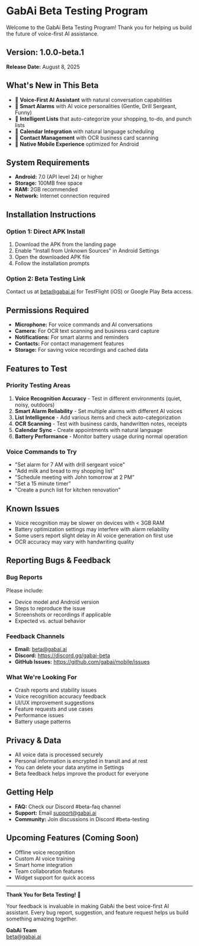 # GabAi Beta Testing Program

Welcome to the GabAi Beta Testing Program! Thank you for helping us build the future of voice-first AI assistance.

## Version: 1.0.0-beta.1
**Release Date:** August 8, 2025

## What's New in This Beta
- 🎤 **Voice-First AI Assistant** with natural conversation capabilities
- 🔔 **Smart Alarms** with AI voice personalities (Gentle, Drill Sergeant, Funny)
- 📝 **Intelligent Lists** that auto-categorize your shopping, to-do, and punch lists
- 📅 **Calendar Integration** with natural language scheduling
- 👥 **Contact Management** with OCR business card scanning
- 📱 **Native Mobile Experience** optimized for Android

## System Requirements
- **Android:** 7.0 (API level 24) or higher
- **Storage:** 100MB free space
- **RAM:** 2GB recommended
- **Network:** Internet connection required

## Installation Instructions

### Option 1: Direct APK Install
1. Download the APK from the landing page
2. Enable "Install from Unknown Sources" in Android Settings
3. Open the downloaded APK file
4. Follow the installation prompts

### Option 2: Beta Testing Link
Contact us at beta@gabai.ai for TestFlight (iOS) or Google Play Beta access.

## Permissions Required
- **Microphone:** For voice commands and AI conversations
- **Camera:** For OCR text scanning and business card capture
- **Notifications:** For smart alarms and reminders
- **Contacts:** For contact management features
- **Storage:** For saving voice recordings and cached data

## Features to Test

### Priority Testing Areas
1. **Voice Recognition Accuracy** - Test in different environments (quiet, noisy, outdoors)
2. **Smart Alarm Reliability** - Set multiple alarms with different AI voices
3. **List Intelligence** - Add various items and check auto-categorization
4. **OCR Scanning** - Test with business cards, handwritten notes, receipts
5. **Calendar Sync** - Create appointments with natural language
6. **Battery Performance** - Monitor battery usage during normal operation

### Voice Commands to Try
- "Set alarm for 7 AM with drill sergeant voice"
- "Add milk and bread to my shopping list"
- "Schedule meeting with John tomorrow at 2 PM"
- "Set a 15 minute timer"
- "Create a punch list for kitchen renovation"

## Known Issues
- Voice recognition may be slower on devices with < 3GB RAM
- Battery optimization settings may interfere with alarm reliability
- Some users report slight delay in AI voice generation on first use
- OCR accuracy may vary with handwriting quality

## Reporting Bugs & Feedback

### Bug Reports
Please include:
- Device model and Android version
- Steps to reproduce the issue
- Screenshots or recordings if applicable
- Expected vs. actual behavior

### Feedback Channels
- **Email:** beta@gabai.ai
- **Discord:** https://discord.gg/gabai-beta
- **GitHub Issues:** https://github.com/gabai/mobile/issues

### What We're Looking For
- Crash reports and stability issues
- Voice recognition accuracy feedback
- UI/UX improvement suggestions
- Feature requests and use cases
- Performance issues
- Battery usage patterns

## Privacy & Data
- All voice data is processed securely
- Personal information is encrypted in transit and at rest
- You can delete your data anytime in Settings
- Beta feedback helps improve the product for everyone

## Getting Help
- **FAQ:** Check our Discord #beta-faq channel
- **Support:** Email support@gabai.ai
- **Community:** Join discussions in Discord #beta-testing

## Upcoming Features (Coming Soon)
- Offline voice recognition
- Custom AI voice training
- Smart home integration
- Team collaboration features
- Widget support for quick access

---

**Thank You for Beta Testing!** 🙏

Your feedback is invaluable in making GabAi the best voice-first AI assistant. Every bug report, suggestion, and feature request helps us build something amazing together.

**GabAi Team**  
beta@gabai.ai